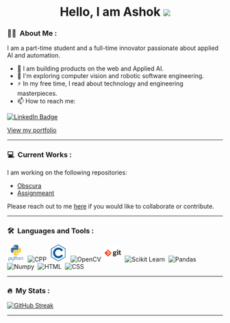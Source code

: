 <h1 align="center">Hello, I am Ashok <img src="https://media.giphy.com/media/hvRJCLFzcasrR4ia7z/giphy.gif" width="40"></h1>

### :man_technologist: &nbsp;About Me :

I am a part-time student and a full-time innovator passionate about applied AI and automation.
- 🤖 I am building products on the web and Applied AI.
- 🔭 I'm exploring computer vision and robotic software engineering.
- ⚡ In my free time, I read about technology and engineering masterpieces.
- 📫 How to reach me:

<a href="https://www.linkedin.com/in/ashok-timsina-421a6b195/"><img src="https://img.shields.io/badge/LinkedIn-blue?style=for-the-badge&logo=linkedin&logoColor=white" alt="LinkedIn Badge"></a>

<a href="https://www.timsinaashok.com.np">View my portfolio</a>



---
### 💻 &nbsp;Current Works :

I am working on the following repositories:

- <a href="https://github.com/timsinashok/obscura">Obscura</a>
- <a href="https://github.com/timsinashok/assignmeant-mvp">Assignmeant</a>

Please reach out to me [here](mailto:ashoktimsina147181@gmail.com) if you would like to collaborate or contribute.

---
### 🛠 &nbsp;Languages and Tools :

<p>
<img src="https://github.com/devicons/devicon/blob/master/icons/python/python-original-wordmark.svg" title="Python" alt="Python" width="40" height="40"/>&nbsp;
<img src="https://upload.wikimedia.org/wikipedia/commons/1/18/ISO_C%2B%2B_Logo.svg" title="CPP" alt="CPP" width="40" height="40"/>&nbsp;
<img src="https://github.com/devicons/devicon/blob/master/icons/c/c-line.svg" title="C" alt="C" width="40" height="40"/>&nbsp;
<img src="https://upload.wikimedia.org/wikipedia/commons/5/53/OpenCV_Logo_with_text.png" title="OpenCV" alt="OpenCV" width="40" height="40"/>&nbsp;
<img src="https://github.com/devicons/devicon/blob/master/icons/git/git-original-wordmark.svg" title="Git" alt="Git" width="40" height="40"/>&nbsp;
<img src="https://upload.wikimedia.org/wikipedia/commons/0/05/Scikit_learn_logo_small.svg" title="Scikit Learn" alt="Scikit Learn" width="40" height="40"/>&nbsp;
<img src="https://upload.wikimedia.org/wikipedia/commons/e/ed/Pandas_logo.svg" title="Pandas" alt="Pandas" width="40" height="40"/>&nbsp;
<img src="https://upload.wikimedia.org/wikipedia/commons/3/31/NumPy_logo_2020.svg" title="Numpy" alt="Numpy" width="40" height="40"/>&nbsp;
<img src="https://upload.wikimedia.org/wikipedia/commons/thumb/6/61/HTML5_logo_and_wordmark.svg/1920px-HTML5_logo_and_wordmark.svg.png" title="HTML" alt="HTML" width="40" height="40"/>&nbsp;
<img src="https://upload.wikimedia.org/wikipedia/commons/d/d5/CSS3_logo_and_wordmark.svg" title="CSS" alt="CSS" width="40" height="40"/>&nbsp;
</p>

---

### 🔥 &nbsp;My Stats :
[![GitHub Streak](http://github-readme-streak-stats.herokuapp.com?user=timsinashok&theme=rising-sun&background=000000)](https://git.io/streak-stats)

---
